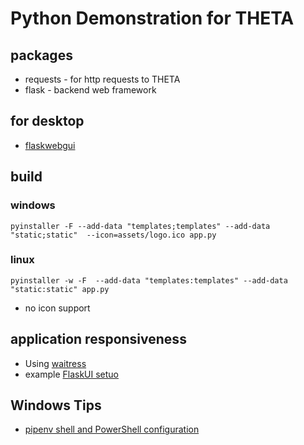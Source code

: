 # Python Demonstration for THETA

## packages

* requests - for http requests to THETA
* flask - backend web framework

## for desktop

* [flaskwebgui](https://github.com/ClimenteA/flaskwebgui/tree/master)

## build

### windows

```text
pyinstaller -F --add-data "templates;templates" --add-data "static;static"  --icon=assets/logo.ico app.py
```

### linux

```text
pyinstaller -w -F  --add-data "templates:templates" --add-data "static:static" app.py
```

* no icon support

## application responsiveness

* Using [waitress](https://pypi.org/project/waitress/)
* example [FlaskUI setuo](https://github.com/ClimenteA/flaskwebgui/blob/master/examples/flask-desktop/main.py)

## Windows Tips

* [pipenv shell and PowerShell configuration](https://github.com/pypa/pipenv/issues/4264#issuecomment-845445399)
